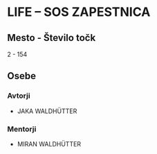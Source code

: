 # LIFE – SOS ZAPESTNICA
## Mesto - Število točk
2 - 154
## Osebe
### Avtorji
 * JAKA WALDHÜTTER
### Mentorji
 * MIRAN WALDHÜTTER